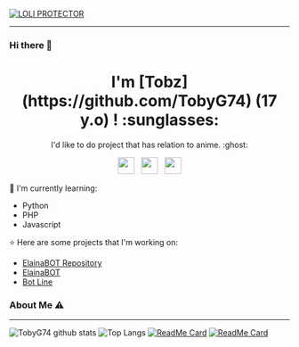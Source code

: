 [![LOLI PROTECTOR](https://github.com/TobyG74/TobyG74/blob/main/bgrs.jpg)](https://github.com/TobyG74m)

___

### Hi there 👋

<h1 align='center'>I'm [Tobz](https://github.com/TobyG74) (17 y.o) ! :sunglasses:</h1>

<p align='center'>I'd like to do project that has relation to anime. :ghost:</p>

<p align='center'>
   <a href="https://twitter.com/tobz2k19"><img height="30" src="https://github.com/TobyG74/TobyG74/blob/main/twitter.png?raw=true"></a>&nbsp;&nbsp;
   <a href="https://instagram.com/tobz2k19"><img height="30" src="https://github.com/TobyG74/TobyG74/blob/main/instagram.jpg?raw=true"></a>&nbsp;&nbsp;
   <a href="https://www.facebook.com/tobz2k19"><img height="30" src="https://github.com/TobyG74/TobyG74/blob/main/facebook.png?raw=true"></a>
</P>

:page_with_curl: I'm currently learning:
- Python
- PHP
- Javascript

:star: Here are some projects that I'm working on:
- [ElainaBOT Repository](https://github.com/TobyG74/ElainaBOT)
- [ElainaBOT](https://wa.me/447723992261)
- [Bot Line](https://github.com/TobyG74/BotToby)

### About Me ⚠️
___

![TobyG74 github stats](https://github-readme-stats.vercel.app/api?username=TobyG74&show_icons=true&theme=tokyonight)
![Top Langs](https://github-readme-stats.vercel.app/api/top-langs/?username=TobyG74&hide=css,html&theme=tokyonight)
[![ReadMe Card](https://github-readme-stats.vercel.app/api/pin/?username=TobyG74&repo=elainabot)](https://github.com/TobyG74/elainabot)
[![ReadMe Card](https://github-readme-stats.vercel.app/api/pin/?username=TobyG74&repo=bottoby)](https://github.com/TobyG74/bottoby)
<!--
**TobyG74/TobyG74** is a ✨ _special_ ✨ repository because its `README.md` (this file) appears on your GitHub profile.

Here are some ideas to get you started:

- 🔭 I’m currently working on ...
- 🌱 I’m currently learning ...
- 👯 I’m looking to collaborate on ...
- 🤔 I’m looking for help with ...
- 💬 Ask me about ...
- 📫 How to reach me: ...
- 😄 Pronouns: ...
- ⚡ Fun fact: ...
-->
